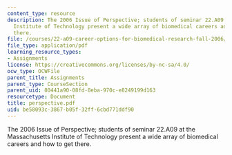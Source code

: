 ```yaml
---
content_type: resource
description: The 2006 Issue of Perspective; students of seminar 22.A09 at the Massachusetts
  Institute of Technology present a wide array of biomedical careers and how to get
  there.
file: /courses/22-a09-career-options-for-biomedical-research-fall-2006/be58093c3867b05f32ff6cbd771ddf90_perspective.pdf
file_type: application/pdf
learning_resource_types:
- Assignments
license: https://creativecommons.org/licenses/by-nc-sa/4.0/
ocw_type: OCWFile
parent_title: Assignments
parent_type: CourseSection
parent_uid: 80441a90-08fd-8eba-970c-e8249199d163
resourcetype: Document
title: perspective.pdf
uid: be58093c-3867-b05f-32ff-6cbd771ddf90
---
```

The 2006 Issue of Perspective; students of seminar 22.A09 at the Massachusetts Institute of Technology present a wide array of biomedical careers and how to get there.
